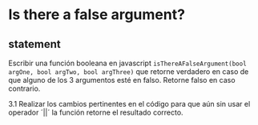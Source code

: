 # Is there a false argument?
## statement
Escribir una función booleana en javascript `isThereAFalseArgument(bool argOne, bool argTwo, bool argThree)` que retorne verdadero en caso de que alguno de los 3 argumentos esté en falso. Retorne falso en caso contrario.

3.1
Realizar los cambios pertinentes en el código para que aún sin usar el operador ´||´ la función retorne el resultado correcto.